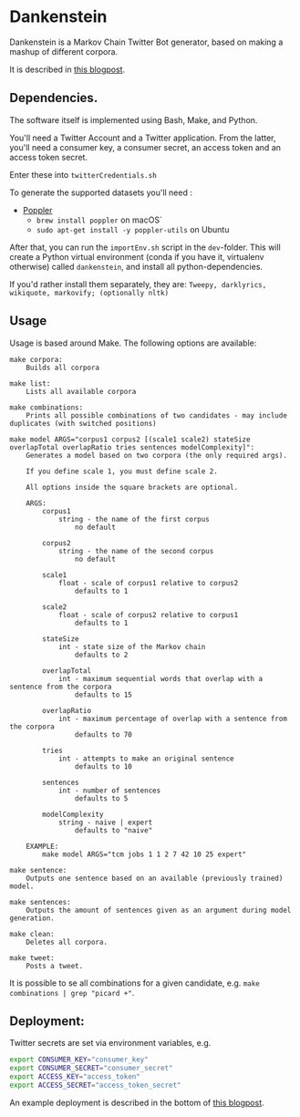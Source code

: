 # Dankenstein

Dankenstein is a Markov Chain Twitter Bot generator, based on making a mashup of different corpora.

It is described in [this blogpost](https://www.eivindarvesen.com/blog/2018/06/20/paging-dr--dankenstein).

## Dependencies.
The software itself is implemented using Bash, Make, and Python.

You'll need a Twitter Account and a Twitter application. From the latter, you'll need a consumer key, a consumer secret, an access token and an access token secret.

Enter these into `twitterCredentials.sh`

To generate the supported datasets you'll need :

- [Poppler](https://poppler.freedesktop.org/)
    - `brew install poppler` on macOS`
    - `sudo apt-get install -y poppler-utils` on Ubuntu

After that, you can run  the `importEnv.sh` script in the `dev`-folder. This will create a Python virtual environment (conda if you have it, virtualenv otherwise) called `dankenstein`, and install all python-dependencies.

If you'd rather install them separately, they are: `Tweepy, darklyrics, wikiquote, markovify; (optionally nltk)`

## Usage

Usage is based around Make. The following options are available:

```
make corpora:
    Builds all corpora

make list:
    Lists all available corpora

make combinations:
    Prints all possible combinations of two candidates - may include duplicates (with switched positions)

make model ARGS="corpus1 corpus2 [(scale1 scale2) stateSize overlapTotal overlapRatio tries sentences modelComplexity]":
    Generates a model based on two corpora (the only required args).

    If you define scale 1, you must define scale 2.

    All options inside the square brackets are optional.

    ARGS:
        corpus1
            string - the name of the first corpus
                no default

        corpus2
            string - the name of the second corpus
                no default

        scale1
            float - scale of corpus1 relative to corpus2
                defaults to 1

        scale2
            float - scale of corpus2 relative to corpus1
                defaults to 1

        stateSize
            int - state size of the Markov chain
                defaults to 2

        overlapTotal
            int - maximum sequential words that overlap with a sentence from the corpora
                defaults to 15

        overlapRatio
            int - maximum percentage of overlap with a sentence from the corpora
                defaults to 70

        tries
            int - attempts to make an original sentence
                defaults to 10

        sentences
            int - number of sentences
                defaults to 5

        modelComplexity
            string - naive | expert
                defaults to "naive"

    EXAMPLE:
        make model ARGS="tcm jobs 1 1 2 7 42 10 25 expert"

make sentence:
    Outputs one sentence based on an available (previously trained) model.

make sentences:
    Outputs the amount of sentences given as an argument during model generation.

make clean:
    Deletes all corpora.

make tweet:
    Posts a tweet.

```

It is possible to se all combinations for a given candidate, e.g. `make combinations | grep "picard +"`.

## Deployment:

Twitter secrets are set via environment variables, e.g.

```bash
export CONSUMER_KEY="consumer_key"
export CONSUMER_SECRET="consumer_secret"
export ACCESS_KEY="access_token"
export ACCESS_SECRET="access_token_secret"
```

An example deployment is described in the bottom of [this blogpost](https://www.eivindarvesen.com/blog/2018/06/20/paging-dr--dankenstein).
